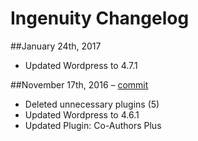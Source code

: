 # Ingenuity Changelog

##January 24th, 2017
* Updated Wordpress to 4.7.1

##November 17th, 2016 – [commit](https://github.com/hypenotic/ingenuity/commit/478f531d7cf2b3d9b2817f2008f2750d06ad311a)
* Deleted unnecessary plugins (5)
* Updated Wordpress to 4.6.1
* Updated Plugin: Co-Authors Plus